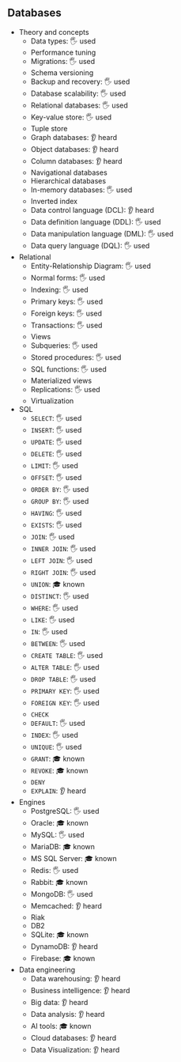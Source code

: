 ## Databases

- Theory and concepts
  - Data types: 🖐️ used
  - Performance tuning
  - Migrations: 🖐️ used
  - Schema versioning
  - Backup and recovery: 🖐️ used
  - Database scalability: 🖐️ used
  - Relational databases: 🖐️ used
  - Key-value store: 🖐️ used
  - Tuple store
  - Graph databases: 👂 heard
  - Object databases: 👂 heard
  - Column databases: 👂 heard
  - Navigational databases
  - Hierarchical databases
  - In-memory databases: 🖐️ used
  - Inverted index
  - Data control language (DCL): 👂 heard
  - Data definition language (DDL): 🖐️ used
  - Data manipulation language (DML): 🖐️ used
  - Data query language (DQL): 🖐️ used
- Relational
  - Entity-Relationship Diagram: 🖐️ used
  - Normal forms: 🖐️ used
  - Indexing: 🖐️ used
  - Primary keys: 🖐️ used
  - Foreign keys: 🖐️ used
  - Transactions: 🖐️ used
  - Views
  - Subqueries: 🖐️ used
  - Stored procedures: 🖐️ used
  - SQL functions: 🖐️ used
  - Materialized views
  - Replications: 🖐️ used
  - Virtualization
- SQL
  - `SELECT`: 🖐️ used
  - `INSERT`: 🖐️ used
  - `UPDATE`: 🖐️ used
  - `DELETE`: 🖐️ used
  - `LIMIT`: 🖐️ used
  - `OFFSET`: 🖐️ used
  - `ORDER BY`: 🖐️ used
  - `GROUP BY`: 🖐️ used
  - `HAVING`: 🖐️ used
  - `EXISTS`: 🖐️ used
  - `JOIN`: 🖐️ used
  - `INNER JOIN`: 🖐️ used
  - `LEFT JOIN`: 🖐️ used
  - `RIGHT JOIN`: 🖐️ used
  - `UNION`: 🎓 known
  - `DISTINCT`: 🖐️ used
  - `WHERE`: 🖐️ used
  - `LIKE`: 🖐️ used
  - `IN`: 🖐️ used
  - `BETWEEN`: 🖐️ used
  - `CREATE TABLE`: 🖐️ used
  - `ALTER TABLE`: 🖐️ used
  - `DROP TABLE`: 🖐️ used
  - `PRIMARY KEY`: 🖐️ used
  - `FOREIGN KEY`: 🖐️ used
  - `CHECK`
  - `DEFAULT`: 🖐️ used
  - `INDEX`: 🖐️ used
  - `UNIQUE`: 🖐️ used
  - `GRANT`: 🎓 known
  - `REVOKE`: 🎓 known
  - `DENY`
  - `EXPLAIN`: 👂 heard
- Engines
  - PostgreSQL: 🖐️ used
  - Oracle: 🎓 known
  - MySQL: 🖐️ used
  - MariaDB: 🎓 known
  - MS SQL Server: 🎓 known
  - Redis: 🖐️ used
  - Rabbit: 🎓 known
  - MongoDB: 🖐️ used
  - Memcached: 👂 heard
  - Riak
  - DB2
  - SQLite: 🎓 known
  - DynamoDB: 👂 heard
  - Firebase: 🎓 known
- Data engineering
  - Data warehousing: 👂 heard
  - Business intelligence: 👂 heard
  - Big data: 👂 heard
  - Data analysis: 👂 heard
  - AI tools: 🎓 known
  - Cloud databases: 👂 heard
  - Data Visualization: 👂 heard
